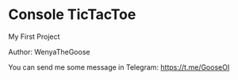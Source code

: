 # Console TicTacToe

My First Project

Author: WenyaTheGoose




You can send me some message in Telegram: https://t.me/GooseOI
